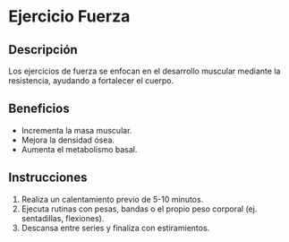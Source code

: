 # Ejercicio Fuerza

## Descripción
Los ejercicios de fuerza se enfocan en el desarrollo muscular mediante la resistencia, ayudando a fortalecer el cuerpo.

## Beneficios
- Incrementa la masa muscular.
- Mejora la densidad ósea.
- Aumenta el metabolismo basal.

## Instrucciones
1. Realiza un calentamiento previo de 5-10 minutos.
2. Ejecuta rutinas con pesas, bandas o el propio peso corporal (ej. sentadillas, flexiones).
3. Descansa entre series y finaliza con estiramientos.